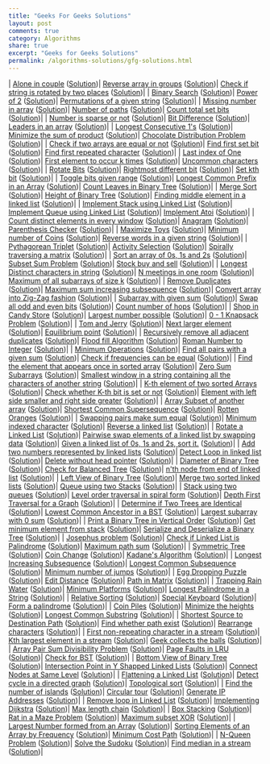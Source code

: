 ```yaml
---
title: "Geeks For Geeks Solutions"
layout: post
comments: true
category: Algorithms
share: true
excerpt: "Geeks for Geeks Solutions"
permalink: /algorithms-solutions/gfg-solutions.html
---
```





| [Alone in couple](https://practice.geeksforgeeks.org/problems/alone-in-couple/0) ([Solution](https://github.com/krishnakannan/DS-Algorithms/blob/master/GeeksForGeeks/Bit%20Manipulation/AloneInCouple.java))| [Reverse array in groups](https://practice.geeksforgeeks.org/problems/reverse-array-in-groups/0) ([Solution](https://github.com/krishnakannan/DS-Algorithms/blob/master/GeeksForGeeks/Arrays/ReverseArrayInGroups.java))| [Check if string is rotated by two places](https://practice.geeksforgeeks.org/problems/check-if-string-is-rotated-by-two-places/0) ([Solution](https://github.com/krishnakannan/DS-Algorithms/blob/master/GeeksForGeeks/String/IsStrRotatedII.java))| 
| [Binary Search](https://practice.geeksforgeeks.org/problems/binary-search/1) ([Solution](https://github.com/krishnakannan/DS-Algorithms/blob/master/GeeksForGeeks/Divide%20And%20Conquer/BinarySearch.java))| [Power of 2](https://practice.geeksforgeeks.org/problems/power-of-2/0) ([Solution](https://github.com/krishnakannan/DS-Algorithms/blob/master/GeeksForGeeks/Bit%20Manipulation/PowersOf2.java))| [Permutations of a given string](https://practice.geeksforgeeks.org/problems/permutations-of-a-given-string/0) ([Solution](https://github.com/krishnakannan/DS-Algorithms/blob/master/GeeksForGeeks/String/Permutations.java))| 
| [Missing number in array](https://practice.geeksforgeeks.org/problems/missing-number-in-array/0) ([Solution](https://github.com/krishnakannan/DS-Algorithms/blob/master/GeeksForGeeks/Arrays/MissingNumber.java))| [Number of paths](https://practice.geeksforgeeks.org/problems/number-of-paths/0) ([Solution](https://github.com/krishnakannan/DS-Algorithms/blob/master/GeeksForGeeks/Recursion/NumberOfPaths.java))| [Count total set bits](https://practice.geeksforgeeks.org/problems/count-total-set-bits/0) ([Solution](https://github.com/krishnakannan/DS-Algorithms/blob/master/GeeksForGeeks/Bit%20Manipulation/TotalSetBits.java))| 
| [Number is sparse or not](https://practice.geeksforgeeks.org/problems/number-is-sparse-or-not/0) ([Solution](https://github.com/krishnakannan/DS-Algorithms/blob/master/GeeksForGeeks/Bit%20Manipulation/SparseNumber.java))| [Bit Difference](https://practice.geeksforgeeks.org/problems/bit-difference/0) ([Solution](https://github.com/krishnakannan/DS-Algorithms/blob/master/GeeksForGeeks/Bit%20Manipulation/BitDifference.java))| [Leaders in an array](https://practice.geeksforgeeks.org/problems/leaders-in-an-array/0) ([Solution](https://github.com/krishnakannan/DS-Algorithms/blob/master/GeeksForGeeks/Arrays/LeadersArray.java))| 
| [Longest Consecutive 1's](https://practice.geeksforgeeks.org/problems/longest-consecutive-1s/0) ([Solution](https://github.com/krishnakannan/DS-Algorithms/blob/master/GeeksForGeeks/Bit%20Manipulation/LongestConsecutive1s.java))| [Minimize the sum of product](https://practice.geeksforgeeks.org/problems/minimize-the-sum-of-product/0) ([Solution](https://github.com/krishnakannan/DS-Algorithms/blob/master/GeeksForGeeks/Greedy/MinimumSumProduct.java))| [Chocolate Distribution Problem](https://practice.geeksforgeeks.org/problems/chocolate-distribution-problem/0) ([Solution](https://github.com/krishnakannan/DS-Algorithms/blob/master/GeeksForGeeks/Arrays/ChocDistribution.java))| 
| [Check if two arrays are equal or not](https://practice.geeksforgeeks.org/problems/check-if-two-arrays-are-equal-or-not/0) ([Solution](https://github.com/krishnakannan/DS-Algorithms/blob/master/GeeksForGeeks/Hashing/EqualArrays.java))| [Find first set bit](https://practice.geeksforgeeks.org/problems/find-first-set-bit/0) ([Solution](https://github.com/krishnakannan/DS-Algorithms/blob/master/GeeksForGeeks/Bit%20Manipulation/FirstSetBit.java))| [Find first repeated character](https://practice.geeksforgeeks.org/problems/find-first-repeated-character/0) ([Solution](https://github.com/krishnakannan/DS-Algorithms/blob/master/GeeksForGeeks/Hashing/FirstRepeated.java))| 
| [Last index of One](https://practice.geeksforgeeks.org/problems/last-index-of-1/0) ([Solution](https://github.com/krishnakannan/DS-Algorithms/blob/master/GeeksForGeeks/Divide%20And%20Conquer/LastIndexOfOne.java))| [First element to occur k times](https://practice.geeksforgeeks.org/problems/first-element-to-occur-k-times/0) ([Solution](https://github.com/krishnakannan/DS-Algorithms/blob/master/GeeksForGeeks/Hashing/FirstKTimes.java))| [Uncommon characters](https://practice.geeksforgeeks.org/problems/uncommon-characters/0) ([Solution](https://github.com/krishnakannan/DS-Algorithms/blob/master/GeeksForGeeks/Hashing/UncommonCharacters.java))| 
| [Rotate Bits](https://practice.geeksforgeeks.org/problems/rotate-bits/0) ([Solution](https://github.com/krishnakannan/DS-Algorithms/blob/master/GeeksForGeeks/Bit%20Manipulation/BitRotation.java))| [Rightmost different bit](https://practice.geeksforgeeks.org/problems/rightmost-different-bit/0) ([Solution](https://github.com/krishnakannan/DS-Algorithms/blob/master/GeeksForGeeks/Bit%20Manipulation/BitDifference.java))| [Set kth bit](https://practice.geeksforgeeks.org/problems/set-kth-bit/0) ([Solution](https://github.com/krishnakannan/DS-Algorithms/blob/master/GeeksForGeeks/Bit%20Manipulation/SetKthBit.java))| 
| [Toggle bits given range](https://practice.geeksforgeeks.org/problems/toggle-bits-given-range/0) ([Solution](https://github.com/krishnakannan/DS-Algorithms/blob/master/GeeksForGeeks/Bit%20Manipulation/ToggleBits.java))| [Longest Common Prefix in an Array](https://practice.geeksforgeeks.org/problems/longest-common-prefix-in-an-array/0) ([Solution](https://github.com/krishnakannan/DS-Algorithms/blob/master/GeeksForGeeks/String/LongestCommonPrefix.java))| [Count Leaves in Binary Tree](https://practice.geeksforgeeks.org/problems/count-leaves-in-binary-tree/1) ([Solution](https://github.com/krishnakannan/DS-Algorithms/blob/master/GeeksForGeeks/Tree/CountLeaves.java))| 
| [Merge Sort](https://practice.geeksforgeeks.org/problems/merge-sort/1) ([Solution](https://github.com/krishnakannan/DS-Algorithms/blob/master/GeeksForGeeks/Divide%20And%20Conquer/Merge.java))| [Height of Binary Tree](https://practice.geeksforgeeks.org/problems/height-of-binary-tree/1) ([Solution](https://github.com/krishnakannan/DS-Algorithms/blob/master/GeeksForGeeks/Tree/HeightOfBinaryTree.java))| [Finding middle element in a linked list](https://practice.geeksforgeeks.org/problems/finding-middle-element-in-a-linked-list/1) ([Solution](https://github.com/krishnakannan/DS-Algorithms/blob/master/GeeksForGeeks/LinkedList/FindMiddleOfList.java))| 
| [Implement Stack using Linked List](https://practice.geeksforgeeks.org/problems/implement-stack-using-linked-list/1) ([Solution](https://github.com/krishnakannan/DS-Algorithms/blob/master/GeeksForGeeks/LinkedList/StackUsingLL.java))| [Implement Queue using Linked List](https://practice.geeksforgeeks.org/problems/implement-queue-using-linked-list/1) ([Solution](https://github.com/krishnakannan/DS-Algorithms/blob/master/GeeksForGeeks/LinkedList/QueueUsingLL.java))| [Implement Atoi](https://practice.geeksforgeeks.org/problems/implement-atoi/1) ([Solution](https://github.com/krishnakannan/DS-Algorithms/blob/master/GeeksForGeeks/String/Atoi.java))| 
| [Count distinct elements in every window](https://practice.geeksforgeeks.org/problems/count-distinct-elements-in-every-window/1) ([Solution](https://github.com/krishnakannan/DS-Algorithms/blob/master/GeeksForGeeks/Hashing/CountDistinctInWindow.java))| [Anagram](https://practice.geeksforgeeks.org/problems/anagram/0) ([Solution](https://github.com/krishnakannan/DS-Algorithms/blob/master/GeeksForGeeks/String/Anagram.java))| [Parenthesis Checker](https://practice.geeksforgeeks.org/problems/parenthesis-checker/0) ([Solution](https://github.com/krishnakannan/DS-Algorithms/blob/master/GeeksForGeeks/String/ParenthesisChecker.java))| 
| [Maximize Toys](https://practice.geeksforgeeks.org/problems/maximize-toys/0) ([Solution](https://github.com/krishnakannan/DS-Algorithms/blob/master/GeeksForGeeks/Greedy/MaximizeToys.java))| [Minimum number of Coins](https://practice.geeksforgeeks.org/problems/-minimum-number-of-coins/0) ([Solution](https://github.com/krishnakannan/DS-Algorithms/blob/master/GeeksForGeeks/Greedy/MinimumNoOfCoins.java))| [Reverse words in a given string](https://practice.geeksforgeeks.org/problems/reverse-words-in-a-given-string/0) ([Solution](https://github.com/krishnakannan/DS-Algorithms/blob/master/GeeksForGeeks/String/ReverseWords.java))| 
| [Pythagorean Triplet](https://practice.geeksforgeeks.org/problems/pythagorean-triplet/0) ([Solution](https://github.com/krishnakannan/DS-Algorithms/blob/master/GeeksForGeeks/Arrays/PythogoreanTriplet.java))| [Activity Selection](https://practice.geeksforgeeks.org/problems/activity-selection/0) ([Solution](https://github.com/krishnakannan/DS-Algorithms/blob/master/GeeksForGeeks/Greedy/ActivitySelection.java))| [Spirally traversing a matrix](https://practice.geeksforgeeks.org/problems/spirally-traversing-a-matrix/0) ([Solution](https://github.com/krishnakannan/DS-Algorithms/blob/master/GeeksForGeeks/Arrays/SpiralMatrix.java))| 
| [Sort an array of 0s, 1s and 2s](https://practice.geeksforgeeks.org/problems/sort-an-array-of-0s-1s-and-2s/0) ([Solution](https://github.com/krishnakannan/DS-Algorithms/blob/master/GeeksForGeeks/Arrays/SortArrayABC.java))| [Subset Sum Problem](https://practice.geeksforgeeks.org/problems/subset-sum-problem/0) ([Solution](https://github.com/krishnakannan/DS-Algorithms/blob/master/GeeksForGeeks/Dynamic%20Programming/SubsetPartitioning.java))| [Stock buy and sell](https://practice.geeksforgeeks.org/problems/stock-buy-and-sell/0) ([Solution](https://github.com/krishnakannan/DS-Algorithms/blob/master/GeeksForGeeks/Arrays/SimpleStockBuySell.java))| 
| [Longest Distinct characters in string](https://practice.geeksforgeeks.org/problems/longest-distinct-characters-in-string/0) ([Solution](https://github.com/krishnakannan/DS-Algorithms/blob/master/GeeksForGeeks/String/LongestDistinctCharacters.java))| [N meetings in one room](https://practice.geeksforgeeks.org/problems/n-meetings-in-one-room/0) ([Solution](https://github.com/krishnakannan/DS-Algorithms/blob/master/GeeksForGeeks/Greedy/NMeetingRooms.java))| [Maximum of all subarrays of size k](https://practice.geeksforgeeks.org/problems/maximum-of-all-subarrays-of-size-k/0) ([Solution](https://github.com/krishnakannan/DS-Algorithms/blob/master/GeeksForGeeks/Arrays/MaximumOfKSizedSubArrays.java))| 
| [Remove Duplicates](https://practice.geeksforgeeks.org/problems/remove-duplicates/0) ([Solution](https://github.com/krishnakannan/DS-Algorithms/blob/master/GeeksForGeeks/String/RemoveDuplicates.java))| [Maximum sum increasing subsequence](https://practice.geeksforgeeks.org/problems/maximum-sum-increasing-subsequence/0) ([Solution](https://github.com/krishnakannan/DS-Algorithms/blob/master/GeeksForGeeks/Arrays/MaximumSumIncreasingSubseq.java))| [Convert array into Zig-Zag fashion](https://practice.geeksforgeeks.org/problems/convert-array-into-zig-zag-fashion/0) ([Solution](https://github.com/krishnakannan/DS-Algorithms/blob/master/GeeksForGeeks/Arrays/ZigZag.java))| 
| [Subarray with given sum](https://practice.geeksforgeeks.org/problems/subarray-with-given-sum/0) ([Solution](https://github.com/krishnakannan/DS-Algorithms/blob/master/GeeksForGeeks/Arrays/SubarraySum.java))| [Swap all odd and even bits](https://practice.geeksforgeeks.org/problems/swap-all-odd-and-even-bits/0) ([Solution](https://github.com/krishnakannan/DS-Algorithms/blob/master/GeeksForGeeks/Bit%20Manipulation/SwapBits.java))| [Count number of hops](https://practice.geeksforgeeks.org/problems/count-number-of-hops/0) ([Solution](https://github.com/krishnakannan/DS-Algorithms/blob/master/GeeksForGeeks/Dynamic%20Programming/NoOfSteps.java))| 
| [Shop in Candy Store](https://practice.geeksforgeeks.org/problems/shop-in-candy-store/0) ([Solution](https://github.com/krishnakannan/DS-Algorithms/blob/master/GeeksForGeeks/Greedy/CandyStore.java))| [Largest number possible](https://practice.geeksforgeeks.org/problems/largest-number-possible/0) ([Solution](https://github.com/krishnakannan/DS-Algorithms/blob/master/GeeksForGeeks/Greedy/LargestNumberPossible.java))| [0 - 1 Knapsack Problem](https://practice.geeksforgeeks.org/problems/0-1-knapsack-problem/0) ([Solution](https://github.com/krishnakannan/DS-Algorithms/blob/master/GeeksForGeeks/Dynamic%20Programming/_01Knapsack.java))| 
| [Tom and Jerry](https://practice.geeksforgeeks.org/problems/tom-and-jerry/0) ([Solution](https://github.com/krishnakannan/DS-Algorithms/blob/master/GeeksForGeeks/Math/TomAndJerry.java))| [Next larger element](https://practice.geeksforgeeks.org/problems/next-larger-element/0) ([Solution](https://github.com/krishnakannan/DS-Algorithms/blob/master/GeeksForGeeks/Stack_Queue/NextLargerElementStack.java))| [Equilibrium point](https://practice.geeksforgeeks.org/problems/equilibrium-point/0) ([Solution](https://github.com/krishnakannan/DS-Algorithms/blob/master/GeeksForGeeks/Arrays/EquilibriumPoint.java))| 
| [Recursively remove all adjacent duplicates](https://practice.geeksforgeeks.org/problems/recursively-remove-all-adjacent-duplicates/0) ([Solution](https://github.com/krishnakannan/DS-Algorithms/blob/master/GeeksForGeeks/String/RecursivelyRemoveDuplicates_Correct.java))| [Flood fill Algorithm](https://practice.geeksforgeeks.org/problems/flood-fill-algorithm/0) ([Solution](https://github.com/krishnakannan/DS-Algorithms/blob/master/GeeksForGeeks/Recursion/FloodFill.java))| [Roman Number to Integer](https://practice.geeksforgeeks.org/problems/roman-number-to-integer/0) ([Solution](https://github.com/krishnakannan/DS-Algorithms/blob/master/GeeksForGeeks/String/RomanToInteger.java))| 
| [Minimum Operations](https://practice.geeksforgeeks.org/problems/find-optimum-operation/0) ([Solution](https://github.com/krishnakannan/DS-Algorithms/blob/master/GeeksForGeeks/Greedy/MinimumOperations.java))| [Find all pairs with a given sum](https://practice.geeksforgeeks.org/problems/find-all-pairs-whose-sum-is-x/0) ([Solution](https://github.com/krishnakannan/DS-Algorithms/blob/master/GeeksForGeeks/Hashing/FindPairsSum.java))| [Check if frequencies can be equal](https://practice.geeksforgeeks.org/problems/check-frequencies/0) ([Solution](https://github.com/krishnakannan/DS-Algorithms/blob/master/GeeksForGeeks/Hashing/EqualFrequencies.java))| 
| [Find the element that appears once in sorted array](https://practice.geeksforgeeks.org/problems/find-the-element-that-appears-once-in-sorted-array/0) ([Solution](https://github.com/krishnakannan/DS-Algorithms/blob/master/GeeksForGeeks/Divide%20And%20Conquer/FindElementAppearsOnce.java))| [Zero Sum Subarrays](https://practice.geeksforgeeks.org/problems/zero-sum-subarrays/0) ([Solution](https://github.com/krishnakannan/DS-Algorithms/blob/master/GeeksForGeeks/Hashing/ZeroSumSubArray.java))| [Smallest window in a string containing all the characters of another string](https://practice.geeksforgeeks.org/problems/smallest-window-in-a-string-containing-all-the-characters-of-another-string/0) ([Solution](https://github.com/krishnakannan/DS-Algorithms/blob/master/GeeksForGeeks/Hashing/SmallestWindow.java))| 
| [K-th element of two sorted Arrays](https://practice.geeksforgeeks.org/problems/k-th-element-of-two-sorted-array/0) ([Solution](https://github.com/krishnakannan/DS-Algorithms/blob/master/GeeksForGeeks/Divide%20And%20Conquer/KthTwoSortedArray.java))| [Check whether K-th bit is set or not](https://practice.geeksforgeeks.org/problems/check-whether-k-th-bit-is-set-or-not/0) ([Solution](https://github.com/krishnakannan/DS-Algorithms/blob/master/GeeksForGeeks/Bit%20Manipulation/IsKthBitSet.java))| [Element with left side smaller and right side greater](https://practice.geeksforgeeks.org/problems/unsorted-array/0) ([Solution](https://github.com/krishnakannan/DS-Algorithms/blob/master/GeeksForGeeks/Arrays/LeftSmallerRightBigger.java))| 
| [Array Subset of another array](https://practice.geeksforgeeks.org/problems/array-subset-of-another-array/0) ([Solution](https://github.com/krishnakannan/DS-Algorithms/blob/master/GeeksForGeeks/Hashing/IsSubsetArray.java))| [Shortest Common Supersequence](https://practice.geeksforgeeks.org/problems/shortest-common-supersequence/0) ([Solution](https://github.com/krishnakannan/DS-Algorithms/blob/master/GeeksForGeeks/Dynamic%20Programming/ShortestCommonSupersequence.java))| [Rotten Oranges](https://practice.geeksforgeeks.org/problems/rotten-oranges/0) ([Solution](https://github.com/krishnakannan/DS-Algorithms/blob/master/GeeksForGeeks/Stack_Queue/RottenOranges.java))| 
| [Swapping pairs make sum equal](https://practice.geeksforgeeks.org/problems/swapping-pairs-make-sum-equal/0) ([Solution](https://github.com/krishnakannan/DS-Algorithms/blob/master/GeeksForGeeks/Hashing/SwappingPairEqualSum.java))| [Minimum indexed character](https://practice.geeksforgeeks.org/problems/minimum-indexed-character/0) ([Solution](https://github.com/krishnakannan/DS-Algorithms/blob/master/GeeksForGeeks/Hashing/MinimumIndexedCharacter.java))| [Reverse a linked list](https://practice.geeksforgeeks.org/problems/reverse-a-linked-list/1) ([Solution](https://github.com/krishnakannan/DS-Algorithms/blob/master/GeeksForGeeks/LinkedList/ReverseList.java))| 
| [Rotate a Linked List](https://practice.geeksforgeeks.org/problems/rotate-a-linked-list/1) ([Solution](https://github.com/krishnakannan/DS-Algorithms/blob/master/GeeksForGeeks/LinkedList/RotateList.java))| [Pairwise swap elements of a linked list by swapping data](https://practice.geeksforgeeks.org/problems/pairwise-swap-elements-of-a-linked-list-by-swapping-data/1) ([Solution](https://github.com/krishnakannan/DS-Algorithms/blob/master/GeeksForGeeks/LinkedList/PairWiseSwap.cpp))| [Given a linked list of 0s, 1s and 2s, sort it.](https://practice.geeksforgeeks.org/problems/given-a-linked-list-of-0s-1s-and-2s-sort-it/1) ([Solution](https://github.com/krishnakannan/DS-Algorithms/blob/master/GeeksForGeeks/LinkedList/SortLinkedListABC.java))| 
| [Add two numbers represented by linked lists](https://practice.geeksforgeeks.org/problems/add-two-numbers-represented-by-linked-lists/1) ([Solution](https://github.com/krishnakannan/DS-Algorithms/blob/master/GeeksForGeeks/LinkedList/AddTwoNumsLL.java))| [Detect Loop in linked list](https://practice.geeksforgeeks.org/problems/detect-loop-in-linked-list/1) ([Solution](https://github.com/krishnakannan/DS-Algorithms/blob/master/GeeksForGeeks/LinkedList/DetectLoop.java))| [Delete without head pointer](https://practice.geeksforgeeks.org/problems/delete-without-head-pointer/1) ([Solution](https://github.com/krishnakannan/DS-Algorithms/blob/master/GeeksForGeeks/LinkedList/DeleteCurrentNode.java))| 
| [Diameter of Binary Tree](https://practice.geeksforgeeks.org/problems/diameter-of-binary-tree/1) ([Solution](https://github.com/krishnakannan/DS-Algorithms/blob/master/GeeksForGeeks/Tree/DiameterOfTree.java))| [Check for Balanced Tree](https://practice.geeksforgeeks.org/problems/check-for-balanced-tree/1) ([Solution](https://github.com/krishnakannan/DS-Algorithms/blob/master/GeeksForGeeks/Tree/IsBalanced.java))| [n'th node from end of linked list](https://practice.geeksforgeeks.org/problems/nth-node-from-end-of-linked-list/1) ([Solution](https://github.com/krishnakannan/DS-Algorithms/blob/master/GeeksForGeeks/LinkedList/NthFromLast.java))| 
| [Left View of Binary Tree](https://practice.geeksforgeeks.org/problems/left-view-of-binary-tree/1) ([Solution](https://github.com/krishnakannan/DS-Algorithms/blob/master/GeeksForGeeks/Tree/LeftView.java))| [Merge two sorted linked lists](https://practice.geeksforgeeks.org/problems/merge-two-sorted-linked-lists/1) ([Solution](https://github.com/krishnakannan/DS-Algorithms/blob/master/GeeksForGeeks/LinkedList/MergeList.java))| [Queue using two Stacks](https://practice.geeksforgeeks.org/problems/queue-using-two-stacks/1) ([Solution](https://github.com/krishnakannan/DS-Algorithms/blob/master/GeeksForGeeks/Stack_Queue/QUsingStack.java))| 
| [Stack using two queues](https://practice.geeksforgeeks.org/problems/stack-using-two-queues/1) ([Solution](https://github.com/krishnakannan/DS-Algorithms/blob/master/GeeksForGeeks/Stack_Queue/StackUsingQ.java))| [Level order traversal in spiral form](https://practice.geeksforgeeks.org/problems/level-order-traversal-in-spiral-form/1) ([Solution](https://github.com/krishnakannan/DS-Algorithms/blob/master/GeeksForGeeks/Tree/LevelOrderSpiral.java))| [Depth First Traversal for a Graph](https://practice.geeksforgeeks.org/problems/depth-first-traversal-for-a-graph/1) ([Solution](https://github.com/krishnakannan/DS-Algorithms/blob/master/GeeksForGeeks/Graphs/DFS.java))| 
| [Determine if Two Trees are Identical](https://practice.geeksforgeeks.org/problems/determine-if-two-trees-are-identical/1) ([Solution](https://github.com/krishnakannan/DS-Algorithms/blob/master/GeeksForGeeks/Tree/IdenticalTrees.java))| [Lowest Common Ancestor in a BST](https://practice.geeksforgeeks.org/problems/lowest-common-ancestor-in-a-bst/1) ([Solution](https://github.com/krishnakannan/DS-Algorithms/blob/master/GeeksForGeeks/Tree/LCABST.java))| [Largest subarray with 0 sum](https://practice.geeksforgeeks.org/problems/largest-subarray-with-0-sum/1) ([Solution](https://github.com/krishnakannan/DS-Algorithms/blob/master/GeeksForGeeks/Hashing/LargestSubarrayWith0Sum.java))| 
| [Print a Binary Tree in Vertical Order](https://practice.geeksforgeeks.org/problems/print-a-binary-tree-in-vertical-order/1) ([Solution](https://github.com/krishnakannan/DS-Algorithms/blob/master/GeeksForGeeks/Tree/VerticalView.java))| [Get minimum element from stack](https://practice.geeksforgeeks.org/problems/get-minimum-element-from-stack/1) ([Solution](https://github.com/krishnakannan/DS-Algorithms/blob/master/GeeksForGeeks/Stack_Queue/GetMinStack.java))| [Serialize and Deserialize a Binary Tree](https://practice.geeksforgeeks.org/problems/serialize-and-deserialize-a-binary-tree/1) ([Solution](https://github.com/krishnakannan/DS-Algorithms/blob/master/GeeksForGeeks/Tree/SerializeDeserialize.java))| 
| [Josephus problem](https://practice.geeksforgeeks.org/problems/josephus-problem/1) ([Solution](https://github.com/krishnakannan/DS-Algorithms/blob/master/GeeksForGeeks/Recursion/Josephus.java))| [Check if Linked List is Palindrome](https://practice.geeksforgeeks.org/problems/check-if-linked-list-is-pallindrome/1) ([Solution](https://github.com/krishnakannan/DS-Algorithms/blob/master/GeeksForGeeks/LinkedList/PalindromeLL.java))| [Maximum path sum](https://practice.geeksforgeeks.org/problems/maximum-path-sum/1) ([Solution](https://github.com/krishnakannan/DS-Algorithms/blob/master/GeeksForGeeks/Tree/maxPathSum.cpp))| 
| [Symmetric Tree](https://practice.geeksforgeeks.org/problems/symmetric-tree/1) ([Solution](https://github.com/krishnakannan/DS-Algorithms/blob/master/GeeksForGeeks/Tree/isSymmetric.cpp))| [Coin Change](https://practice.geeksforgeeks.org/problems/coin-change/0) ([Solution](https://github.com/krishnakannan/DS-Algorithms/blob/master/GeeksForGeeks/Dynamic%20Programming/PossibleCoinChange.java))| [Kadane's Algorithm](https://practice.geeksforgeeks.org/problems/kadanes-algorithm/0) ([Solution](https://github.com/krishnakannan/DS-Algorithms/blob/master/GeeksForGeeks/Arrays/Kadanes.java))| 
| [Longest Increasing Subsequence](https://practice.geeksforgeeks.org/problems/longest-increasing-subsequence/0) ([Solution](https://github.com/krishnakannan/DS-Algorithms/blob/master/GeeksForGeeks/Dynamic%20Programming/LongestIncreasingSubsequence.java))| [Longest Common Subsequence](https://practice.geeksforgeeks.org/problems/longest-common-subsequence/0) ([Solution](https://github.com/krishnakannan/DS-Algorithms/blob/master/GeeksForGeeks/Dynamic%20Programming/LongestCommonSubsequence.java))| [Minimum number of jumps](https://practice.geeksforgeeks.org/problems/minimum-number-of-jumps/0) ([Solution](https://github.com/krishnakannan/DS-Algorithms/blob/master/GeeksForGeeks/Dynamic%20Programming/MinJumpsLinear.java))| 
| [Egg Dropping Puzzle](https://practice.geeksforgeeks.org/problems/egg-dropping-puzzle/0) ([Solution](https://github.com/krishnakannan/DS-Algorithms/blob/master/GeeksForGeeks/Dynamic%20Programming/EggDropping.java))| [Edit Distance](https://practice.geeksforgeeks.org/problems/edit-distance/0) ([Solution](https://github.com/krishnakannan/DS-Algorithms/blob/master/GeeksForGeeks/Dynamic%20Programming/EditDistance.java))| [Path in Matrix](https://practice.geeksforgeeks.org/problems/path-in-matrix/0) ([Solution](https://github.com/krishnakannan/DS-Algorithms/blob/master/GeeksForGeeks/Dynamic%20Programming/PathInMatrix.java))| 
| [Trapping Rain Water](https://practice.geeksforgeeks.org/problems/trapping-rain-water/0) ([Solution](https://github.com/krishnakannan/DS-Algorithms/blob/master/GeeksForGeeks/Arrays/TrappingRainWater.java))| [Minimum Platforms](https://practice.geeksforgeeks.org/problems/minimum-platforms/0) ([Solution](https://github.com/krishnakannan/DS-Algorithms/blob/master/GeeksForGeeks/Arrays/MinimumPlatforms.java))| [Longest Palindrome in a String](https://practice.geeksforgeeks.org/problems/longest-palindrome-in-a-string/0) ([Solution](https://github.com/krishnakannan/DS-Algorithms/blob/master/GeeksForGeeks/String/LongestPalindromicSubstring.java))| 
| [Relative Sorting](https://practice.geeksforgeeks.org/problems/relative-sorting/0) ([Solution](https://github.com/krishnakannan/DS-Algorithms/blob/master/GeeksForGeeks/Arrays/RelativeSorting.java))| [Special Keyboard](https://practice.geeksforgeeks.org/problems/special-keyboard/0) ([Solution](https://github.com/krishnakannan/DS-Algorithms/blob/master/GeeksForGeeks/Dynamic%20Programming/SpecialKeyboard.java))| [Form a palindrome](https://practice.geeksforgeeks.org/problems/form-a-palindrome/0) ([Solution](https://github.com/krishnakannan/DS-Algorithms/blob/master/GeeksForGeeks/Dynamic%20Programming/FormPalindrome.java))| 
| [Coin Piles](https://practice.geeksforgeeks.org/problems/coin-piles/0) ([Solution](https://github.com/krishnakannan/DS-Algorithms/blob/master/GeeksForGeeks/Greedy/CoinPiles.java))| [Minimize the heights](https://practice.geeksforgeeks.org/problems/minimize-the-heights/0) ([Solution](https://github.com/krishnakannan/DS-Algorithms/blob/master/GeeksForGeeks/Greedy/MinimizeHeights.java))| [Longest Common Substring](https://practice.geeksforgeeks.org/problems/longest-common-substring/0) ([Solution](https://github.com/krishnakannan/DS-Algorithms/blob/master/GeeksForGeeks/Dynamic%20Programming/LongestCommonSubstring.java))| 
| [Shortest Source to Destination Path](https://practice.geeksforgeeks.org/problems/shortest-source-to-destination-path/0) ([Solution](https://github.com/krishnakannan/DS-Algorithms/blob/master/GeeksForGeeks/Graphs/ShortestPathUnweighted.java))| [Find whether path exist](https://practice.geeksforgeeks.org/problems/find-whether-path-exist/0) ([Solution](https://github.com/krishnakannan/DS-Algorithms/blob/master/GeeksForGeeks/Graphs/PathExists.java))| [Rearrange characters](https://practice.geeksforgeeks.org/problems/rearrange-characters/0) ([Solution](https://github.com/krishnakannan/DS-Algorithms/blob/master/GeeksForGeeks/Heap/RearrangeCharacters.java))| 
| [First non-repeating character in a stream](https://practice.geeksforgeeks.org/problems/first-non-repeating-character-in-a-stream/0) ([Solution](https://github.com/krishnakannan/DS-Algorithms/blob/master/GeeksForGeeks/Stack_Queue/NonRepeatingCharStream.java))| [Kth largest element in a stream](https://practice.geeksforgeeks.org/problems/kth-largest-element-in-a-stream/0) ([Solution](https://github.com/krishnakannan/DS-Algorithms/blob/master/GeeksForGeeks/Heap/KthLargestInStream.java))| [Geek collects the balls](https://practice.geeksforgeeks.org/problems/geek-collects-the-balls/0) ([Solution](https://github.com/krishnakannan/DS-Algorithms/blob/master/GeeksForGeeks/Greedy/GeekCollectBalls.java))| 
| [Array Pair Sum Divisibility Problem](https://practice.geeksforgeeks.org/problems/array-pair-sum-divisibility-problem/0) ([Solution](https://github.com/krishnakannan/DS-Algorithms/blob/master/GeeksForGeeks/Hashing/ArrayPairSumDivisibility.java))| [Page Faults in LRU](https://practice.geeksforgeeks.org/problems/page-faults-in-lru/0) ([Solution](https://github.com/krishnakannan/DS-Algorithms/blob/master/GeeksForGeeks/Greedy/LRUPageFaults.java))| [Check for BST](https://practice.geeksforgeeks.org/problems/check-for-bst/1) ([Solution](https://github.com/krishnakannan/DS-Algorithms/blob/master/GeeksForGeeks/Tree/IsBST.java))| 
| [Bottom View of Binary Tree](https://practice.geeksforgeeks.org/problems/bottom-view-of-binary-tree/1) ([Solution](https://github.com/krishnakannan/DS-Algorithms/blob/master/GeeksForGeeks/Tree/BottomView.java))| [Intersection Point in Y Shapped Linked Lists](https://practice.geeksforgeeks.org/problems/intersection-point-in-y-shapped-linked-lists/1) ([Solution](https://github.com/krishnakannan/DS-Algorithms/blob/master/GeeksForGeeks/LinkedList/IntersectionPoint.java))| [Connect Nodes at Same Level](https://practice.geeksforgeeks.org/problems/connect-nodes-at-same-level/1) ([Solution](https://github.com/krishnakannan/DS-Algorithms/blob/master/GeeksForGeeks/Tree/ConnectNodesAtSameLevel.java))| 
| [Flattening a Linked List](https://practice.geeksforgeeks.org/problems/flattening-a-linked-list/1) ([Solution](https://github.com/krishnakannan/DS-Algorithms/blob/master/GeeksForGeeks/LinkedList/FlattenLinkedList.java))| [Detect cycle in a directed graph](https://practice.geeksforgeeks.org/problems/detect-cycle-in-a-directed-graph/1) ([Solution](https://github.com/krishnakannan/DS-Algorithms/blob/master/GeeksForGeeks/Graphs/DetectCycle.java))| [Topological sort](https://practice.geeksforgeeks.org/problems/topological-sort/1) ([Solution](https://github.com/krishnakannan/DS-Algorithms/blob/master/GeeksForGeeks/Graphs/TopologicalSort.java))| 
| [Find the number of islands](https://practice.geeksforgeeks.org/problems/find-the-number-of-islands/1) ([Solution](https://github.com/krishnakannan/DS-Algorithms/blob/master/GeeksForGeeks/Graphs/NumberOfIslands.py))| [Circular tour](https://practice.geeksforgeeks.org/problems/circular-tour/1) ([Solution](https://github.com/krishnakannan/DS-Algorithms/blob/master/GeeksForGeeks/Stack_Queue/CircularTour.java))| [Generate IP Addresses](https://practice.geeksforgeeks.org/problems/generate-ip-addresses/1) ([Solution](https://github.com/krishnakannan/DS-Algorithms/blob/master/GeeksForGeeks/Backtracking/GenerateIPAddr.java))| 
| [Remove loop in Linked List](https://practice.geeksforgeeks.org/problems/remove-loop-in-linked-list/1) ([Solution](https://github.com/krishnakannan/DS-Algorithms/blob/master/GeeksForGeeks/LinkedList/RemoveLoop.java))| [Implementing Dijkstra](https://practice.geeksforgeeks.org/problems/implementing-dijkstra-set-1-adjacency-matrix/1) ([Solution](https://github.com/krishnakannan/DS-Algorithms/blob/master/GeeksForGeeks/Graphs/Dijkstra.java))| [Max length chain](https://practice.geeksforgeeks.org/problems/max-length-chain/1) ([Solution](https://github.com/krishnakannan/DS-Algorithms/blob/master/GeeksForGeeks/Greedy/MaxLengthChain.cpp))| 
| [Box Stacking](https://practice.geeksforgeeks.org/problems/box-stacking/1) ([Solution](https://github.com/krishnakannan/DS-Algorithms/blob/master/GeeksForGeeks/Dynamic%20Programming/BoxStacking.py))| [Rat in a Maze Problem](https://practice.geeksforgeeks.org/problems/rat-in-a-maze-problem/1) ([Solution](https://github.com/krishnakannan/DS-Algorithms/blob/master/GeeksForGeeks/Backtracking/RatAndMaze.java))| [Maximum subset XOR](https://practice.geeksforgeeks.org/problems/maximum-subset-xor/1) ([Solution](https://github.com/krishnakannan/DS-Algorithms/blob/master/GeeksForGeeks/Bit%20Manipulation/MaximumXORSum.java))| 
| [Largest Number formed from an Array](https://practice.geeksforgeeks.org/problems/largest-number-formed-from-an-array/0) ([Solution](https://github.com/krishnakannan/DS-Algorithms/blob/master/GeeksForGeeks/Arrays/LargestNumber.java))| [Sorting Elements of an Array by Frequency](https://practice.geeksforgeeks.org/problems/sorting-elements-of-an-array-by-frequency/0) ([Solution](https://github.com/krishnakannan/DS-Algorithms/blob/master/GeeksForGeeks/Arrays/SortElementsByFrequency.java))| [Minimum Cost Path](https://practice.geeksforgeeks.org/problems/minimum-cost-path/0) ([Solution](https://github.com/krishnakannan/DS-Algorithms/blob/master/GeeksForGeeks/Graphs/MinimumCostPath.java))| 
| [N-Queen Problem](https://practice.geeksforgeeks.org/problems/n-queen-problem/0) ([Solution](https://github.com/krishnakannan/DS-Algorithms/blob/master/GeeksForGeeks/Backtracking/NQueens.java))| [Solve the Sudoku](https://practice.geeksforgeeks.org/problems/solve-the-sudoku/0) ([Solution](https://github.com/krishnakannan/DS-Algorithms/blob/master/GeeksForGeeks/Backtracking/SudokuSolver.java))| [Find median in a stream](https://practice.geeksforgeeks.org/problems/find-median-in-a-stream/0) ([Solution](https://github.com/krishnakannan/DS-Algorithms/blob/master/GeeksForGeeks/Heap/FindMedianInStream.java))| 
